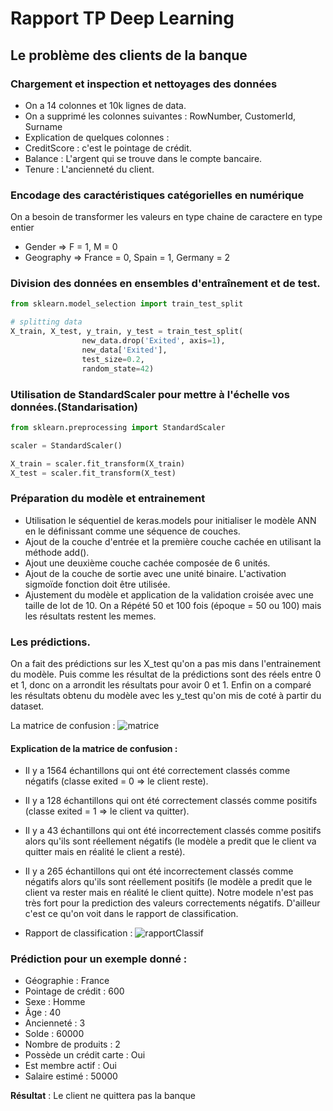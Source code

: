 # Rapport TP Deep Learning
## Le problème des clients de la banque

### Chargement et inspection et nettoyages des données
- On a 14 colonnes et 10k lignes de data.
- On a supprimé les colonnes suivantes : RowNumber, CustomerId, Surname
- Explication de quelques colonnes : 
- CreditScore : c'est le pointage de crédit.
- Balance : L'argent qui se trouve dans le compte bancaire.
- Tenure : L'ancienneté du client.
### Encodage des caractéristiques catégorielles en numérique
On a besoin de transformer les valeurs en type chaine de caractere en type entier
- Gender => F = 1, M = 0
- Geography => France = 0, Spain = 1, Germany = 2

### Division des données en ensembles d'entraînement et de test.
``` python
from sklearn.model_selection import train_test_split

# splitting data
X_train, X_test, y_train, y_test = train_test_split(
                new_data.drop('Exited', axis=1),
                new_data['Exited'],
                test_size=0.2,
                random_state=42)
```
### Utilisation de StandardScaler pour mettre à l'échelle vos données.(Standarisation)
``` python
from sklearn.preprocessing import StandardScaler

scaler = StandardScaler()

X_train = scaler.fit_transform(X_train)
X_test = scaler.fit_transform(X_test)
```

### Préparation du modèle et entrainement


- Utilisation le séquentiel de keras.models pour initialiser le modèle ANN en le définissant comme une séquence de couches.
- Ajout de la couche d'entrée et la première couche cachée en utilisant la méthode add().
- Ajout une deuxième couche cachée composée de 6 unités.
- Ajout de la couche de sortie avec une unité binaire. L'activation sigmoïde fonction doit être utilisée.
- Ajustement du modèle et application de la validation croisée avec une taille de lot de 10. On a Répété 50 et 100 fois (époque = 50 ou 100) mais les résultats restent les memes.

### Les prédictions.
On a fait des prédictions sur les X_test qu'on a pas mis dans l'entrainement du modèle. Puis comme les résultat de la prédictions sont des réels entre 0 et 1, donc on a arrondit les résultats pour avoir 0 et 1. Enfin on a comparé les résultats obtenu du modèle avec les y_test qu'on mis de coté à partir du dataset.

La matrice de confusion :
![matrice](https://github.com/LydiaOuam/TPDP/assets/84903904/767f64b3-0d53-4028-8b26-868ad5127a45)

#### Explication de la matrice de confusion  : 
- Il y a 1564 échantillons qui ont été correctement classés comme négatifs (classe exited = 0 => le client reste).
- Il y a 128 échantillons qui ont été correctement classés comme positifs (classe exited = 1 => le client va quitter).
- Il y a 43 échantillons qui ont été incorrectement classés comme positifs alors qu'ils sont réellement négatifs (le modèle a predit que le client va quitter mais en réalité le client a resté).
- Il y a 265 échantillons qui ont été incorrectement classés comme négatifs alors qu'ils sont réellement positifs (le modèle a predit que le client va rester mais en réalité le client quitte).
Notre modele n'est pas très fort pour la prediction des valeurs correctements négatifs. D'ailleur c'est ce qu'on voit dans le rapport de classification.

- Rapport de classification : 
![rapportClassif](https://github.com/LydiaOuam/TPDP/assets/84903904/4af53b5a-0054-4552-8979-61e15ab5db16)


 
 ### Prédiction pour un exemple donné : 
 - Géographie : France
 - Pointage de crédit : 600
 - Sexe : Homme
 - Âge : 40
 - Ancienneté : 3
 - Solde : 60000
 - Nombre de produits : 2
 - Possède un crédit carte : Oui
 - Est membre actif : Oui
 - Salaire estimé : 50000
   
 __Résultat__ : Le client ne quittera pas la banque
